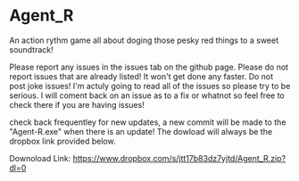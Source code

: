 # Agent_R

An action rythm game all about doging those pesky red things to a sweet soundtrack!

Please report any issues in the issues tab on the github page.
Please do not report issues that are already listed! It won't get done any faster.
Do not post joke issues! I'm actuly going to read all of the issues so please try to be serious.
I will coment back on an issue as to a fix or whatnot so feel free to check there if you are having issues!

check back frequentley for new updates, a new commit will be made to the "Agent-R.exe" when there is an update!
  The dowload will always be the dropbox link provided below.

Downoload Link:
  https://www.dropbox.com/s/jtt17b83dz7yjtd/Agent_R.zip?dl=0
